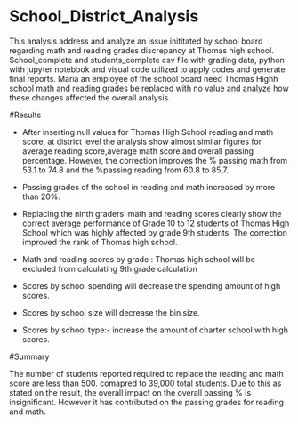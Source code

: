 # School_District_Analysis

This analysis address and analyze an issue inititated by school board regarding math and reading grades discrepancy at
Thomas high school. School_complete and students_complete csv file with grading data, python with jupyter notebbok and 
visual code utilized to apply codes and generate final reports. Maria an employee of the school board need Thomas Highh
school math and reading grades be replaced with no value and analyze how these changes affected the overall analysis.

#Results

 * After inserting null values for Thomas High School reading and math score, at district level the analysis show almost 
   similar figures for average reading score,average math score,and overall passing percentage.
   However, the correction improves the % passing math from 53.1 to 74.8 and the %passing reading from 60.8 to 85.7. 

 * Passing grades of the school in reading and math increased by more than 20%.

 * Replacing the ninth graders’ math and reading scores clearly show the correct average performance of 
   Grade 10 to 12 students of Thomas High School which was highly affected by grade 9th students. The correction
   improved the rank of Thomas high school.
 * Math and reading scores by grade : Thomas high school will be excluded from calculating 9th grade calculation
 * Scores by school spending  will decrease the spending amount of high scores.
 * Scores by school size will decrease the bin size.
 * Scores by school type:- increase the amount of charter school with high scores.

#Summary

The number of students reported required to replace the reading and math score are less than 500.
comapred to 39,000 total students. Due to this as stated on the result, the overall impact on the overall passing % is 
insignificant. However it has contributed on the passing grades for reading and math.